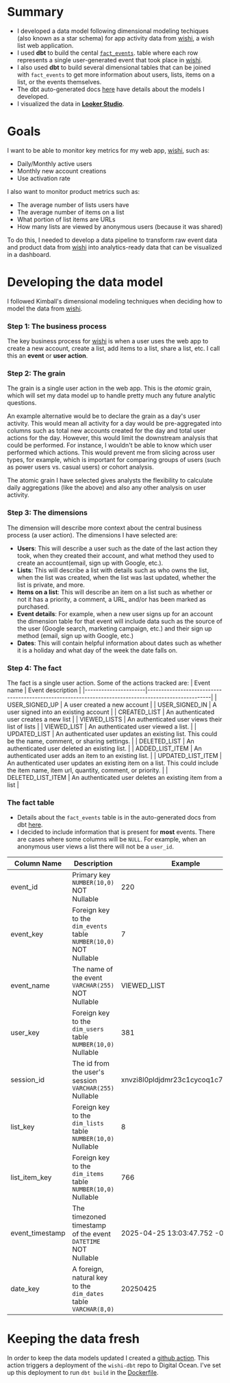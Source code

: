 # Summary
* I developed a data model following dimensional modeling techiques (also known as a star schema) for app activity data from [wishi](https://www.getwishi.com), a wish list web application.
* I used **dbt** to build the cental [`fact_events`](https://danbratton.github.io/wishi-dbt/#!/model/model.wishi.fact_events). table where each row represents a single user-generated event that took place in [wishi](https://www.getwishi.com).
* I also used **dbt** to build several dimensional tables that can be joined with `fact_events` to get more information about users, lists, items on a list, or the events themselves.
* The dbt auto-generated docs [here](https://danbratton.github.io/wishi-dbt) have details about the models I developed.
* I visualized the data in [**Looker Studio**](https://lookerstudio.google.com/reporting/b5c35fcb-9d47-48e8-af6f-e75dd61164da).

# Goals
I want to be able to monitor key metrics for my web app, [wishi](https://www.getwishi.com), such as:
* Daily/Monthly active users
* Monthly new account creations
* Use activation rate 

I also want to monitor product metrics such as:
* The average number of lists users have
* The average number of items on a list
* What portion of list items are URLs
* How many lists are viewed by anonymous users (because it was shared)

To do this, I needed to develop a data pipeline to transform raw event data and product data from [wishi](https://www.getwishi.com) into analytics-ready data that can be visualized in a dashboard.

# Developing the data model
I followed Kimball's dimensional modeling techniques when deciding how to model the data from [wishi](https://www.getwishi.com).

### **Step 1**: The business process

The key business process for [wishi](https://www.getwishi.com) is when a user uses the web app to create a new account, create a list, add items to a list, share a list, etc. I call this an **event** or **user action**.

### **Step 2**: The grain

The grain is a single user action in the web app. This is the *atomic* grain, which will set my data model up to handle pretty much any future analytic questions. 

An example alternative would be to declare the grain as a day's user activity. This would mean all activity for a day would be pre-aggregated into columns such as total new accounts created for the day and total user actions for the day. However, this would limit the downstream analysis that could be performed. For instance, I wouldn't be able to know which user performed which actions. This would prevent me from slicing across user types, for example, which is important for comparing groups of users (such as power users vs. casual users) or cohort analysis.

The atomic grain I have selected gives analysts the flexibility to calculate daily aggregations (like the above) and also any other analysis on user activity.

### Step 3: The dimensions
The dimension will describe more context about the central business process (a user action). The dimensions I have selected are:
* **Users**: This will describe a user such as the date of the last action they took, when they created their account, and what method they used to create an account(email, sign up with Google, etc.).
* **Lists**: This will describe a list with details such as who owns the list, when the list was created, when the list was last updated, whether the list is private, and more.
* **Items on a list**: This will describe an item on a list such as whether or not it has a priority, a comment, a URL, and/or has been marked as purchased.
* **Event details**: For example, when a new user signs up for an account the dimension table for that event will include data such as the source of the user (Google search, marketing campaign, etc.) and their sign up method (email, sign up with Google, etc.)
* **Dates**: This will contain helpful information about dates such as whether it is a holiday and what day of the week the date falls on.

### Step 4: The fact
The fact is a single user action. Some of the actions tracked are:
| Event name           | Event description                                                                                   |
|----------------------|-----------------------------------------------------------------------------------------------------|
| USER_SIGNED_UP       | A user created a new account                                                                        |
| USER_SIGNED_IN       | A user signed into an existing account                                                              |
| CREATED_LIST         | An authenticated user creates a new list                                                            |
| VIEWED_LISTS         | An authenticated user views their list of lists                                                     |
| VIEWED_LIST          | An authenticated user viewed a list.                                                                |
| UPDATED_LIST         | An authenticated user updates an existing list. This could be the name, comment, or sharing settings. |
| DELETED_LIST         | An authenticated user deleted an existing list.                                                     |
| ADDED_LIST_ITEM      | An authenticated user adds an item to an existing list.                                             |
| UPDATED_LIST_ITEM    | An authenticated user updates an existing item on a list. This could include the item name, item url, quantity, comment, or priority. |
| DELETED_LIST_ITEM    | An authenticated user deletes an existing item from a list                                          |

### The fact table
* Details about the `fact_events` table is in the auto-generated docs from dbt [here](https://danbratton.github.io/wishi-dbt/#!/model/model.wishi.fact_events).
* I decided to include information that is present for **most** events. There are cases where some columns will be `NULL`. For example, when an anonymous user views a list there will not be a `user_id`.

| Column Name       | Description                            | Example |
|-------------------|----------------------------------------|-- |
| event_id          | Primary key <br> `NUMBER(10,0)`<br>NOT Nullable                                      | 220 |
| event_key         | Foreign key to the `dim_events` table <br> `NUMBER(10,0)`<br>NOT Nullable                                      | 7 |
| event_name        | The name of the event <br>`VARCHAR(255)`<br>NOT Nullable                            | VIEWED_LIST |
| user_key          | Foreign key to the `dim_users` table <br> `NUMBER(10,0)`<br>Nullable                                      | 381|
| session_id        | The id from the user's session <br> `VARCHAR(255)`<br>Nullable       | xnvzi8l0pldjdmr23c1cycoq1c7m7wwm |
| list_key          | Foreign key to the `dim_lists` table <br> `NUMBER(10,0)`<br>Nullable | 8 |
| list_item_key     | Foreign key to the `dim_items` table <br> `NUMBER(10,0)`<br>Nullable | 766 |
| event_timestamp   | The timezoned timestamp of the event<br>`DATETIME`<br>NOT Nullable  | 2025-04-25 13:03:47.752 -0400|
| date_key          | A foreign, natural key to the `dim_dates` table<br> `VARCHAR(8,0)`|20250425 |

# Keeping the data fresh
In order to keep the data models updated I created a [github action](https://github.com/danbratton/wishi-dbt/blob/main/.github/workflows/dbt-build-schedule.yml). This action triggers a deployment of the `wishi-dbt` repo to Digital Ocean. I've set up this deployment to run `dbt build` in the [Dockerfile](https://github.com/danbratton/wishi-dbt/blob/main/wishi/Dockerfile).
